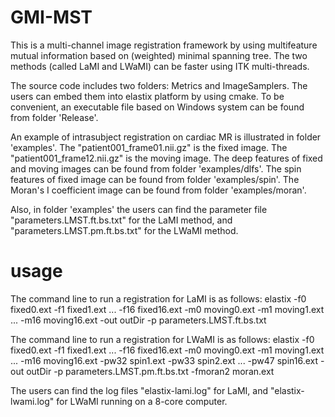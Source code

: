 # GMI-MST

This is a multi-channel image registration framework by using multifeature mutual information based on (weighted) minimal spanning tree. The two methods (called LaMI and LWaMI) can be faster using ITK multi-threads.

The source code includes two folders: Metrics and ImageSamplers. The users can embed them into elastix platform by using cmake. To be convenient, an executable file based on Windows system can be found from folder 'Release'. 

An example of intrasubject registration on cardiac MR is illustrated in folder 'examples'. The "patient001_frame01.nii.gz" is the fixed image. The "patient001_frame12.nii.gz" is the moving image. 
The deep features of fixed and moving images can be found from folder 'examples/dlfs'. The spin features of fixed image can be found from folder 'examples/spin'. The Moran's I coefficient image can be found from folder 'examples/moran'. 

Also, in folder 'examples' the users can find the parameter file "parameters.LMST.ft.bs.txt" for the LaMI method, and "parameters.LMST.pm.ft.bs.txt" for the LWaMI method.


# usage

The command line to run a registration for LaMI is as follows:
elastix -f0 fixed0.ext -f1 fixed1.ext ... -f16 fixed16.ext -m0 moving0.ext -m1 moving1.ext ... -m16 moving16.ext -out outDir -p parameters.LMST.ft.bs.txt

The command line to run a registration for LWaMI is as follows:
elastix -f0 fixed0.ext -f1 fixed1.ext ... -f16 fixed16.ext -m0 moving0.ext -m1 moving1.ext ... -m16 moving16.ext -pw32 spin1.ext -pw33 spin2.ext ... -pw47 spin16.ext -out outDir -p parameters.LMST.pm.ft.bs.txt -fmoran2 moran.ext

The users can find the log files "elastix-lami.log" for LaMI, and "elastix-lwami.log" for LWaMI running on a 8-core computer.
